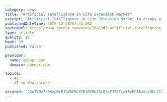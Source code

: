 ```yaml
---
category: news
title: "Artificial Intelligence in Life Extension Market"
excerpt: "Artificial Intelligence in Life Extension Market to occupy a huge ... the detection of aging biomarkers and personalized anti-aging therapy. These advances can help existing people achieve the speed at which they can last a long time and survive until ..."
publishedDateTime: 2019-12-20T07:41:00Z
sourceUrl: https://www.openpr.com/news/1881982/artificial-intelligence-in-life-extension-market-to-witness
type: article
quality: 19
heat: 19
published: false

provider:
  name: openpr.com
  domain: openpr.com

topics:
  - AI
  - AI in Healthcare

secured: "JGeZYQz7r0KaqWcR1bKhCMCmTR1RYBbZGLO/qFJT6TcaYleMCAkzdujODLlIxbXD2mMt4Fxowy6bsySg9SKMLcDO00ruEjhEcX5bw5NfFGUn4miEGyQ7sgCUpG4Zj2d8qmp7aTjp8lRzhOo6uBV19Ki5HY4Qlu9dInP/JBcMFOr8aQkuQQcwH7Sf6NUFen5QOYtxR25oXIZSsqp+X9FV3Q6P6xNNQI43l6zSdshvcZ+/7t2/U8wZ5Q2C2Jj+nV0h+uk5gsbXfRbSaXR+dXa84Q==;5X74JzXq6whq7vQfq9hH1Q=="
---
```


